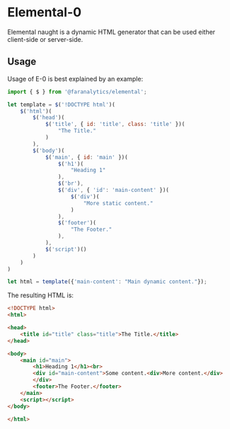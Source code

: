 # Elemental-0

Elemental naught is a dynamic HTML generator that can be used either client-side or server-side.

## Usage

Usage of E-0 is best explained by an example:

```js
import { $ } from '@faranalytics/elemental';

let template = $('!DOCTYPE html')(
    $('html')(
        $('head')(
            $('title', { id: 'title', class: 'title' })(
                "The Title."
            )
        ),
        $('body')(
            $('main', { id: 'main' })(
                $('h1')(
                    "Heading 1"
                ),
                $('br'),
                $('div', { 'id': 'main-content' })(
                    $('div')(
                        "More static content."
                    )
                ),
                $('footer')(
                    "The Footer."
                ),
            ),
            $('script')()
        )
    )
)

let html = template({'main-content': "Main dynamic content."});
```

The resulting HTML is:

```html
<!DOCTYPE html>
<html>

<head>
    <title id="title" class="title">The Title.</title>
</head>

<body>
    <main id="main">
        <h1>Heading 1</h1><br>
        <div id="main-content">Some content.<div>More content.</div>
        </div>
        <footer>The Footer.</footer>
    </main>
    <script></script>
</body>

</html>
```